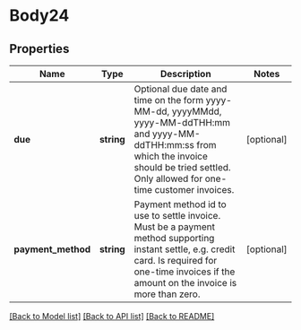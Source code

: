 # Body24

## Properties
Name | Type | Description | Notes
------------ | ------------- | ------------- | -------------
**due** | **string** | Optional due date and time on the form yyyy-MM-dd, yyyyMMdd, yyyy-MM-ddTHH:mm and yyyy-MM-ddTHH:mm:ss from which the invoice should be tried settled. Only allowed for one-time customer invoices. | [optional] 
**payment_method** | **string** | Payment method id to use to settle invoice. Must be a payment method supporting instant settle, e.g. credit card. Is required for one-time invoices if the amount on the invoice is more than zero. | [optional] 

[[Back to Model list]](../README.md#documentation-for-models) [[Back to API list]](../README.md#documentation-for-api-endpoints) [[Back to README]](../README.md)


